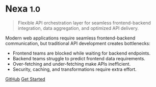 <!-- _coverpage.md -->

<!-- ![logo](_media/icon.svg) -->

# Nexa <small>1.0</small>

> Flexible API orchestration layer for seamless frontend-backend integration, data aggregation, and optimized API delivery.

Modern web applications require seamless frontend-backend communication, but traditional API development creates bottlenecks:

- Frontend teams are blocked while waiting for backend endpoints.
- Backend teams struggle to predict frontend data requirements.
- Over-fetching and under-fetching make APIs inefficient.
- Security, caching, and transformations require extra effort.

[GitHub](https://github.com/nexa-js/nexa/)
[Get Started](/intro)